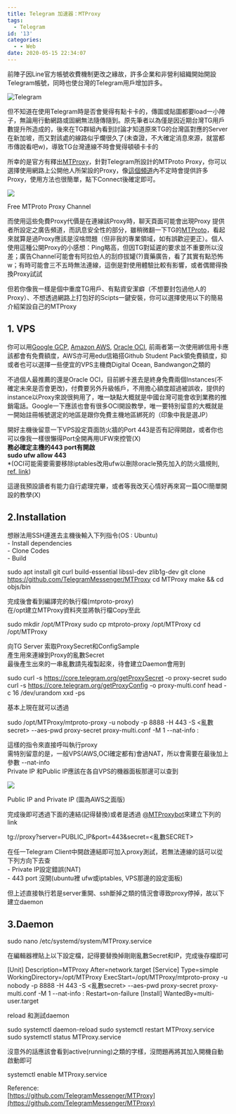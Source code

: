 ```yaml
---
title: Telegram 加速器：MTProxy
tags:
  - Telegram
id: '13'
categories:
  - - Web
date: 2020-05-15 22:34:07
---
```


前陣子因Line官方帳號收費機制更改之緣故，許多企業和非營利組織開始開設Telegram帳號，同時也使台灣的Telegram用戶增加許多。

![Telegram](https://od.ristw.dev/?/2020/MTProxy/image.png)



但不知道在使用Telegram時是否會覺得有點卡卡的，傳圖或貼圖都要load一小陣子，無論用行動網路或固網無法隨傳隨到。原先筆者以為僅是因近期台灣TG用戶數提升所造成的，後來在TG群組內看到討論才知道原來TG的台灣區對應的Server在新加坡，而又對該處的線路似乎爛很久了(未查證，不大確定消息來源，就當都市傳說看吧w)，導致TG台灣連線不時會覺得頓頓卡卡的
<!-- more -->
所幸的是官方有釋出[MTProxy](https://github.com/TelegramMessenger/MTProxy)，針對Telegram所設計的MTProto Proxy，你可以選擇使用網路上公開他人所架設的Proxy，像[這個頻道](https://t.me/s/MTProtoProxies)內不定時會提供許多Proxy，使用方法也很簡單，點下Connect後確定即可。

![](https://od.ristw.dev/?/2020/MTProxy/image-1.png)

Free MTProto Proxy Channel

而使用這些免費Proxy代價是在連線該Proxy時，聊天頁面可能會出現Proxy 提供者所設定之廣告頻道，而訊息安全性的部分，雖稍微翻一下TG的[MTProto](https://core.telegram.org/mtproto)，看起來就算是過Proxy應該是沒啥問題（但非我的專業領域，如有誤歡迎更正）。個人使用這種公開Proxy的小感想：Ping略高，但因TG對延遲的要求並不重要所以沒差；廣告Channel可能會有阿拉伯人的刮痧拔罐(?)賣藥廣告，看了其實有點恐怖w；有時可能會三不五時無法連線，這倒是對使用體驗比較有影響，或者偶爾得換換Proxy試試

但若你像我一樣是個中重度TG用戶、有點資安潔癖（不想要封包過他人的Proxy）、不想透過網路上打包好的Scipts一鍵安裝，你可以選擇使用以下的簡易介紹架設自己的MTProxy

## 1\. VPS

你可以用[Google GCP](https://cloud.google.com/gcp/getting-started?hl=zh-tw), [Amazon AWS](https://aws.amazon.com/tw/ec2/), [Oracle OCI](https://www.oracle.com/tw/cloud/free/), 前兩者第一次使用綁信用卡應該都會有免費額度，AWS亦可用edu信箱搭Github Student Pack領免費額度，抑或者也可以選擇一些便宜的VPS主機商Digital Ocean, Bandwangon之類的

不過個人最推薦的還是Oracle OCI，目前綁卡進去是終身免費兩個Instances(不確定未來是否會更改)，付費要另外升級帳戶，不用擔心額度超過被誤收，提供的instance以Proxy來說很夠用了，唯一缺點大概就是中國台灣可能會收到業務的推銷電話。Google一下應該也會有很多OCI開設教學，唯一要特別留意的大概就是一開始註冊帳號選定的地區是跟你免費主機地區綁死的（印象中我是選JP）


開好主機後留意一下VPS設定頁面防火牆的Port 443是否有記得開啟，或者你也可以像我一樣很懶得Port全開再用UFW來控管(X)  
**務必確定主機的443 port有開啟**  
**sudo ufw allow 443**  
\*(OCI可能需要需要移除iptables改用ufw以刪除oracle預先加入的防火牆規則, [ref. link](https://hiraku.tw/2020/04/6171/))

這邊我預設讀者有能力自行處理完畢，或者等我改天心情好再來寫一篇OCI簡單開設的教學(X)

## 2.Installation


想辦法用SSH連進去主機後輸入下列指令(OS : Ubuntu)  
\- Install dependencies  
\- Clone Codes  
\- Build

sudo apt install git curl build-essential libssl-dev zlib1g-dev
git clone https://github.com/TelegramMessenger/MTProxy
cd MTProxy
make && cd objs/bin

完成後會看到編譯完的執行檔(mtproto-proxy)  
在/opt建立MTProxy資料夾並將執行檔Copy至此

sudo mkdir /opt/MTProxy
sudo cp mtproto-proxy /opt/MTProxy
cd /opt/MTProxy

向TG Server 索取ProxySecret和ConfigSample  
產生用來連線到Proxy的亂數Secret  
最後產生出來的一串亂數請先複製起來，待會建立Daemon會用到

sudo curl -s https://core.telegram.org/getProxySecret -o proxy-secret
sudo curl -s https://core.telegram.org/getProxyConfig -o proxy-multi.conf
head -c 16 /dev/urandom  xxd -ps

基本上現在就可以透過

sudo /opt/MTProxy/mtproto-proxy -u nobody -p 8888 -H 443 -S <亂數secret> --aes-pwd proxy-secret proxy-multi.conf -M 1 --nat-info <PRIVATE IP>:<PUBLIC IP>

這樣的指令來直接呼叫執行proxy  
需特別留意的是，一般VPS(AWS,OCI確定都有)會過NAT，所以會需要在最後加上參數 --nat-info  
Private IP 和Public IP應該在各自VPS的機器面板那邊可以查到

![](https://od.ristw.dev/?/2020/MTProxy/註解-2020-05-15-214356-3-1024x183-1.png)

Public IP and Private IP (圖為AWS之面版)

完成後即可透過下面的連結(記得替換)或者是透過 [@MTProxybot](https://t.me/MTProxybot)來建立下列的link

tg://proxy?server=PUBLIC\_IP&port=443&secret=<亂數SECRET>


在任一Telegram Client中開啟連結即可加入proxy測試，若無法連線的話可以從下列方向下去查  
\- Private IP設定錯誤(NAT)  
\- 443 port 沒開(ubuntu裡 ufw或iptables, VPS那邊的設定面板)

但上述直接執行若是server重開、ssh斷掉之類的情況會導致proxy停掉，故以下建立daemon

## 3.Daemon

sudo nano /etc/systemd/system/MTProxy.service

在編輯器裡貼上以下設定檔，記得要替換掉剛剛亂數Secret和IP，完成後存檔即可

\[Unit\]
Description=MTProxy
After=network.target
\[Service\]
Type=simple
WorkingDirectory=/opt/MTProxy
ExecStart=/opt/MTProxy/mtproto-proxy -u nobody -p 8888 -H 443 -S <亂數secret> --aes-pwd proxy-secret proxy-multi.conf -M 1 --nat-info <PRIVATE IP>:<PUBLIC IP>
Restart=on-failure
\[Install\]
WantedBy=multi-user.target


reload 和測試daemon

sudo systemctl daemon-reload
sudo systemctl restart MTProxy.service
sudo systemctl status MTProxy.service

沒意外的話應該會看到active(running)之類的字樣，沒問題再將其加入開機自動啟動即可

systemctl enable MTProxy.service

Reference:  
[https://github.com/TelegramMessenger/MTProxy](https://github.com/TelegramMessenger/MTProxy)